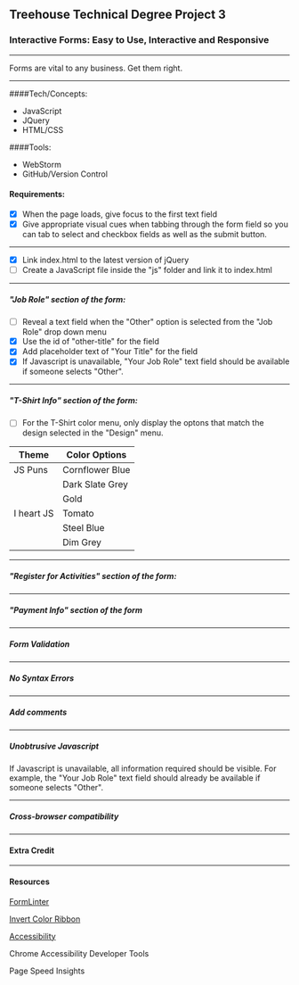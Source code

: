 ## Treehouse Technical Degree Project 3 
### Interactive Forms: Easy to Use, Interactive and Responsive

---

Forms are vital to any business. Get them right.

---

####Tech/Concepts:
- JavaScript
- JQuery
- HTML/CSS

####Tools:
- WebStorm
- GitHub/Version Control


#### Requirements:

- [x] When the page loads, give focus to the first text field
- [x] Give appropriate visual cues when tabbing through the form field so you can tab to select and checkbox fields as well as the submit button.

---

- [x] Link index.html to the latest version of jQuery
- [ ] Create a JavaScript file inside the "js" folder and link it to index.html

---

##### "Job Role" section of the form:
 
- [ ] Reveal a text field when the "Other" option is selected from the "Job Role" drop down menu
- [x] Use the id of "other-title" for the field
- [x] Add placeholder text of "Your Title" for the field
- [x] If Javascript is unavailable, "Your Job Role" text field should be available if someone selects "Other". 

---

##### "T-Shirt Info" section of the form:

- [ ] For the T-Shirt color menu, only display the optons that match the design selected in the "Design" menu.

| Theme  | Color Options |
|---|---|
| JS Puns   | Cornflower Blue  |
|           | Dark Slate Grey  |
|           | Gold  |
| I heart JS    | Tomato  |
|           | Steel Blue  |
|           | Dim Grey  |

---

##### "Register for Activities" section of the form:




---

##### "Payment Info" section of the form

---

##### Form Validation

---

##### No Syntax Errors

---

##### Add comments

---

##### Unobtrusive Javascript

If Javascript is unavailable, all information required should be visible. For example, the "Your Job Role" text field should already be available if someone selects "Other". 

---

##### Cross-browser compatibility

---

#### Extra Credit

---

#### Resources

[FormLinter](https://formlinter.com/)

[Invert Color Ribbon](http://selfcare.tech/#uplift)

[Accessibility](https://www.stefanjudis.de/aria-selected-and-when-to-use-it.html)

Chrome Accessibility Developer Tools

Page Speed Insights









